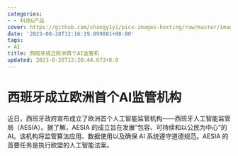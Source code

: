 ```yaml
---
categories:
- - 科技&产品
cover: https://github.com/shangy1yi/picx-images-hosting/raw/master/image.4td97twh3t60.png
date: '2023-08-28T12:16:19.099881+08:00'
tags:
- AI
title: 西班牙成立欧洲首个AI监管机
updated: 2023-8-28T12:20:44.673+8:0
---
```

# 西班牙成立欧洲首个AI监管机构

近日，西班牙政府宣布成立了欧洲首个人工智能监管机构——西班牙人工智能监管局（AESIA）。据了解，AESIA 的成立旨在发展“包容、可持续和以公民为中心”的 AI。该机构将监管算法应用、数据使用以及确保 AI 系统遵守道德规范。AESIA 的首要任务是执行欧盟的人工智能法案。
